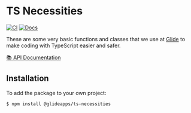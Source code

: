 # TS Necessities

[![CI](https://github.com/glideapps/ts-necessities/actions/workflows/ci.yml/badge.svg)](https://github.com/glideapps/ts-necessities/actions/workflows/ci.yml)
[![Docs](https://img.shields.io/badge/docs-TypeDoc-blue)](https://glideapps.github.io/ts-necessities/)

These are some very basic functions and classes that we use at [Glide](https://glideapps.com/) to make coding with TypeScript easier and safer.

[📚 API Documentation](https://glideapps.github.io/ts-necessities/)

## Installation

To add the package to your own project:

```shell
$ npm install @glideapps/ts-necessities
```
